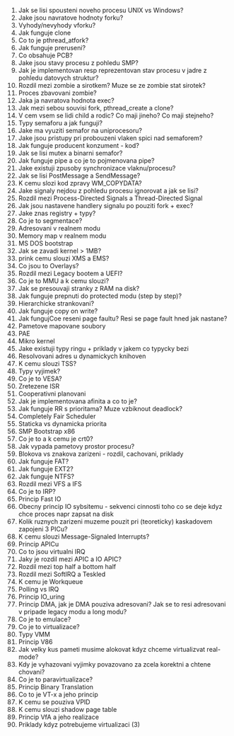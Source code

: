 1. Jak se lisi spousteni noveho procesu UNIX vs Windows?
2. Jake jsou navratove hodnoty forku?
3. Vyhody/nevyhody vforku? 
4. Jak funguje clone
5. Co to je pthread_atfork?
6. Jak funguje preruseni?
7. Co obsahuje PCB?
8. Jake jsou stavy procesu z pohledu SMP?
9. Jak je implementovan resp reprezentovan stav procesu v jadre z pohledu datovych struktur?
10. Rozdil mezi zombie a sirotkem? Muze se ze zombie stat sirotek?
11. Proces zbavovani zombie?
12. Jaka ja navratova hodnota exec?
13. Jak mezi sebou souvisi fork, pthread_create a clone?
14. V cem vsem se lidi child a rodic? Co maji jineho? Co maji stejneho?
15. Typy semaforu a jak funguji?
16. Jake ma vyuziti semafor na uniprocesoru?
17. Jake jsou pristupy pri probouzeni vlaken spici nad semaforem?
18. Jak funguje producent konzument - kod?
19. Jak se lisi mutex a binarni semafor?
20. Jak funguje pipe a co je to pojmenovana pipe?
21. Jake existuji zpusoby synchronizace vlaknu/procesu?
22. Jak se lisi PostMessage a SendMessage?
23. K cemu slozi kod zpravy WM_COPYDATA?
24. Jake signaly nejdou z pohledu procesu ignorovat a jak se lisi?
25. Rozdil mezi Process-Directed Signals a Thread-Directed Signal
26. Jak jsou nastavene handlery signalu po pouziti fork + exec?
27. Jake znas registry + typy?
28. Co je to segmentace?
29. Adresovani v realnem modu
30. Memory map v realnem modu
31. MS DOS bootstrap
32. Jak se zavadi kernel > 1MB?
33. prink cemu slouzi XMS a EMS?
34. Co jsou to Overlays?
35. Rozdil mezi Legacy bootem a UEFI?
36. Co je to MMU a k cemu slouzi?
37. Jak se presouvaji stranky z RAM na disk?
38. Jak funguje prepnuti do protected modu (step by step)? 
39. Hierarchicke strankovani?
40. Jak funguje copy on write?
41. Jak fungujCoe reseni page faultu? Resi se page fault hned jak nastane?
42. Pametove mapovane soubory
43. PAE
44. Mikro kernel
45. Jake existuji typy ringu + priklady v jakem co typycky bezi
46. Resolvovani adres u dynamickych knihoven
47. K cemu slouzi TSS?
48. Typy vyjimek?
49. Co je to VESA?
50. Zretezene ISR
51. Cooperativni planovani
52. Jak je implementovana afinita a co to je?
53. Jak funguje RR s prioritama? Muze vzbiknout deadlock?
54. Completely Fair Scheduler
55. Staticka vs dynamicka priorita
56. SMP Bootstrap x86
57. Co je to a k cemu je crt0?
58. Jak vypada pametovy prostor procesu?
59. Blokova vs znakova zarizeni - rozdil, cachovani, priklady
60. Jak funguje FAT?
61. Jak funguje EXT2?
62. Jak funguje NTFS?
63. Rozdil mezi VFS a IFS
64. Co je to IRP?
65. Princip Fast IO
66. Obecny princip IO sybsitemu - sekvenci cinnosti toho co se deje kdyz chce proces napr zapsat na disk
67. Kolik ruznych zarizeni muzeme pouzit pri (teoreticky) kaskadovem zapojeni 3 PICu?
68. K cemu slouzi Message-Signaled Interrupts?
69. Princip APICu
70. Co to jsou virtualni IRQ
71. Jaky je rozdil mezi APIC a IO APIC?
72. Rozdil mezi top half a bottom half
73. Rozdil mezi SoftIRQ a Teskled
74. K cemu je Workqueue
75. Polling vs IRQ
76. Princip IO_uring
77. Princip DMA, jak je DMA pouziva adresovani? Jak se to resi adresovani v pripade legacy modu a long modu?
78. Co je to emulace?
79. Co je to virtualizace?
80. Typy VMM
81. Princip V86
82. Jak velky kus pameti musime alokovat kdyz chceme virtualizvat real-mode?
83. Kdy je vyhazovani vyjimky povazovano za zcela korektni a chtene chovani?
84. Co je to paravirtualizace?
85. Princip Binary Translation
86. Co to je VT-x a jeho princip
87. K cemu se pouziva VPID
88. K cemu slouzi shadow page table
89. Princip VfA a jeho realizace
90. Priklady kdyz potrebujeme virtualizaci (3)